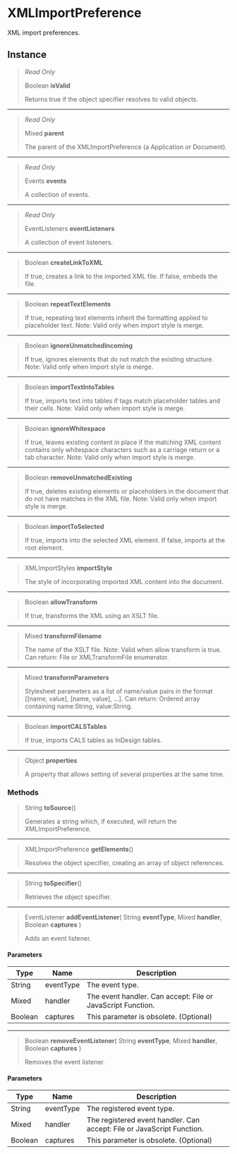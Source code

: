 # XMLImportPreference
XML import preferences.

## Instance
> *Read Only* 
> 
> Boolean **isValid** 
>
> Returns true if the object specifier resolves to valid objects.
*** 
> *Read Only* 
> 
> Mixed **parent** 
>
> The parent of the XMLImportPreference (a Application or Document).
*** 
> *Read Only* 
> 
> Events **events** 
>
> A collection of events.
*** 
> *Read Only* 
> 
> EventListeners **eventListeners** 
>
> A collection of event listeners.
*** 
> Boolean **createLinkToXML** 
>
> If true, creates a link to the imported XML file. If false, embeds the file.
*** 
> Boolean **repeatTextElements** 
>
> If true, repeating text elements inherit the formatting applied to placeholder text. Note: Valid only when import style is merge.
*** 
> Boolean **ignoreUnmatchedIncoming** 
>
> If true, ignores elements that do not match the existing structure. Note: Valid only when import style is merge.
*** 
> Boolean **importTextIntoTables** 
>
> If true, imports text into tables if tags match placeholder tables and their cells. Note: Valid only when import style is merge.
*** 
> Boolean **ignoreWhitespace** 
>
> If true, leaves existing content in place if the matching XML content contains only whitespace characters such as a carriage return or a tab character. Note: Valid only when import style is merge.
*** 
> Boolean **removeUnmatchedExisting** 
>
> If true, deletes existing elements or placeholders in the document that do not have matches in the XML file. Note: Valid only when import style is merge.
*** 
> Boolean **importToSelected** 
>
> If true, imports into the selected XML element. If false, imports at the root element.
*** 
> XMLImportStyles **importStyle** 
>
> The style of incorporating imported XML content into the document.
*** 
> Boolean **allowTransform** 
>
> If true, transforms the XML using an XSLT file.
*** 
> Mixed **transformFilename** 
>
> The name of the XSLT file. Note: Valid when allow transform is true. Can return: File or XMLTransformFile enumerator.
*** 
> Mixed **transformParameters** 
>
> Stylesheet parameters as a list of name/value pairs in the format [[name, value], [name, value], ...]. Can return: Ordered array containing name:String, value:String.
*** 
> Boolean **importCALSTables** 
>
> If true, imports CALS tables as InDesign tables.
*** 
> Object **properties** 
>
> A property that allows setting of several properties at the same time.

### Methods
> String **toSource**()
> 
> Generates a string which, if executed, will return the XMLImportPreference.
*** 
> XMLImportPreference **getElements**()
> 
> Resolves the object specifier, creating an array of object references.
*** 
> String **toSpecifier**()
> 
> Retrieves the object specifier.
*** 
> EventListener **addEventListener**( String **eventType**, Mixed **handler**, Boolean **captures** )
> 
> Adds an event listener.
#### Parameters
| Type | Name | Description |
|---|---|---|
| String | eventType | The event type. |
| Mixed | handler | The event handler. Can accept: File or JavaScript Function. |
| Boolean | captures | This parameter is obsolete. (Optional) |

*** 
> Boolean **removeEventListener**( String **eventType**, Mixed **handler**, Boolean **captures** )
> 
> Removes the event listener.
#### Parameters
| Type | Name | Description |
|---|---|---|
| String | eventType | The registered event type. |
| Mixed | handler | The registered event handler. Can accept: File or JavaScript Function. |
| Boolean | captures | This parameter is obsolete. (Optional) |


